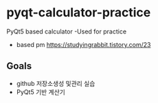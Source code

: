 # pyqt-calculator-practice
PyQt5 based calculator -Used for practice
* based pm https://studyingrabbit.tistory.com/23
  
## Goals

* github 저장소생성 및관리 실습
* PyQt5 기반 계산기 
